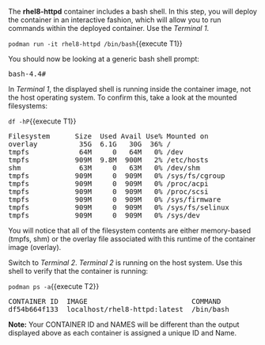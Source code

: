The __rhel8-httpd__ container includes a bash shell.  In this step, you will
deploy the container in an interactive fashion, which will allow you to run commands within the deployed container. Use the *Terminal 1*.

`podman run -it rhel8-httpd /bin/bash`{{execute T1}}

You should now be looking at a generic bash shell prompt:
<pre class="file">
bash-4.4#
</pre>

In *Terminal 1*, the displayed shell is running inside the container image, not the host operating system.  To confirm this, take a look at the mounted filesystems:

`df -hP`{{execute T1}}

<pre class="file">
Filesystem      Size  Used Avail Use% Mounted on
overlay          35G  6.1G   30G  36% /
tmpfs            64M     0   64M   0% /dev
tmpfs           909M  9.8M  900M   2% /etc/hosts
shm              63M     0   63M   0% /dev/shm
tmpfs           909M     0  909M   0% /sys/fs/cgroup
tmpfs           909M     0  909M   0% /proc/acpi
tmpfs           909M     0  909M   0% /proc/scsi
tmpfs           909M     0  909M   0% /sys/firmware
tmpfs           909M     0  909M   0% /sys/fs/selinux
tmpfs           909M     0  909M   0% /sys/dev
</pre>

You will notice that all of the filesystem contents are either memory-based (tmpfs, shm) or the overlay file associated with this runtime of the container image (overlay).

Switch to *Terminal 2*.  *Terminal 2* is running on the host system.  Use this shell to verify that the container is running:

`podman ps -a`{{execute T2}}
<pre class="file">
CONTAINER ID  IMAGE                         COMMAND               CREATED         STATUS                    PORTS                   NAMES
df54b664f133  localhost/rhel8-httpd:latest  /bin/bash             34 seconds ago  Up 33 seconds ago                                 heuristic_cray
</pre>

__Note:__ Your CONTAINER ID and NAMES will be different than the output displayed above as each container is assigned a unique ID and Name.
